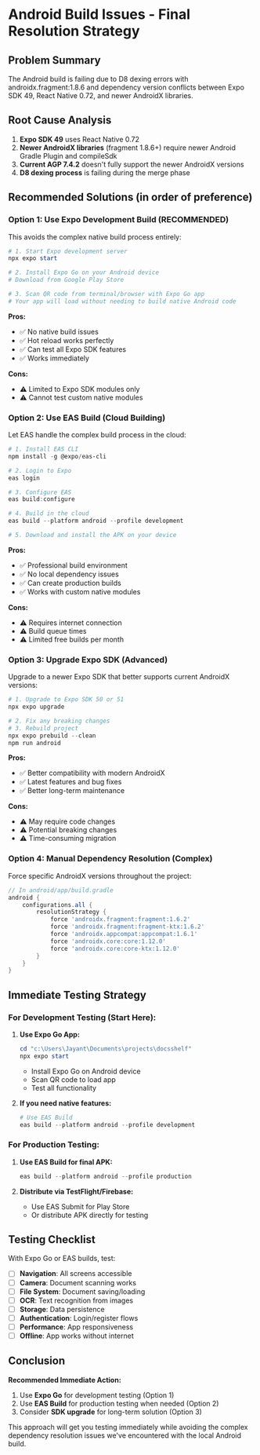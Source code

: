 # Android Build Issues - Final Resolution Strategy

## Problem Summary
The Android build is failing due to D8 dexing errors with androidx.fragment:1.8.6 and dependency version conflicts between Expo SDK 49, React Native 0.72, and newer AndroidX libraries.

## Root Cause Analysis
1. **Expo SDK 49** uses React Native 0.72 
2. **Newer AndroidX libraries** (fragment 1.8.6+) require newer Android Gradle Plugin and compileSdk
3. **Current AGP 7.4.2** doesn't fully support the newer AndroidX versions
4. **D8 dexing process** is failing during the merge phase

## Recommended Solutions (in order of preference)

### Option 1: Use Expo Development Build (RECOMMENDED)
This avoids the complex native build process entirely:

```powershell
# 1. Start Expo development server
npx expo start

# 2. Install Expo Go on your Android device
# Download from Google Play Store

# 3. Scan QR code from terminal/browser with Expo Go app
# Your app will load without needing to build native Android code
```

**Pros:**
- ✅ No native build issues
- ✅ Hot reload works perfectly
- ✅ Can test all Expo SDK features
- ✅ Works immediately

**Cons:**
- ⚠️ Limited to Expo SDK modules only
- ⚠️ Cannot test custom native modules

### Option 2: Use EAS Build (Cloud Building)
Let EAS handle the complex build process in the cloud:

```powershell
# 1. Install EAS CLI
npm install -g @expo/eas-cli

# 2. Login to Expo
eas login

# 3. Configure EAS
eas build:configure

# 4. Build in the cloud
eas build --platform android --profile development

# 5. Download and install the APK on your device
```

**Pros:**
- ✅ Professional build environment
- ✅ No local dependency issues
- ✅ Can create production builds
- ✅ Works with custom native modules

**Cons:**
- ⚠️ Requires internet connection
- ⚠️ Build queue times
- ⚠️ Limited free builds per month

### Option 3: Upgrade Expo SDK (Advanced)
Upgrade to a newer Expo SDK that better supports current AndroidX versions:

```powershell
# 1. Upgrade to Expo SDK 50 or 51
npx expo upgrade

# 2. Fix any breaking changes
# 3. Rebuild project
npx expo prebuild --clean
npm run android
```

**Pros:**
- ✅ Better compatibility with modern AndroidX
- ✅ Latest features and bug fixes
- ✅ Better long-term maintenance

**Cons:**
- ⚠️ May require code changes
- ⚠️ Potential breaking changes
- ⚠️ Time-consuming migration

### Option 4: Manual Dependency Resolution (Complex)
Force specific AndroidX versions throughout the project:

```gradle
// In android/app/build.gradle
android {
    configurations.all {
        resolutionStrategy {
            force 'androidx.fragment:fragment:1.6.2'
            force 'androidx.fragment:fragment-ktx:1.6.2'
            force 'androidx.appcompat:appcompat:1.6.1'
            force 'androidx.core:core:1.12.0'
            force 'androidx.core:core-ktx:1.12.0'
        }
    }
}
```

## Immediate Testing Strategy

### For Development Testing (Start Here):

1. **Use Expo Go App:**
   ```powershell
   cd "c:\Users\Jayant\Documents\projects\docsshelf"
   npx expo start
   ```
   - Install Expo Go on Android device
   - Scan QR code to load app
   - Test all functionality

2. **If you need native features:**
   ```powershell
   # Use EAS Build
   eas build --platform android --profile development
   ```

### For Production Testing:

1. **Use EAS Build for final APK:**
   ```powershell
   eas build --platform android --profile production
   ```

2. **Distribute via TestFlight/Firebase:**
   - Use EAS Submit for Play Store
   - Or distribute APK directly for testing

## Testing Checklist

With Expo Go or EAS builds, test:

- [ ] **Navigation**: All screens accessible
- [ ] **Camera**: Document scanning works
- [ ] **File System**: Document saving/loading
- [ ] **OCR**: Text recognition from images
- [ ] **Storage**: Data persistence
- [ ] **Authentication**: Login/register flows
- [ ] **Performance**: App responsiveness
- [ ] **Offline**: App works without internet

## Conclusion

**Recommended Immediate Action:**
1. Use **Expo Go** for development testing (Option 1)
2. Use **EAS Build** for production testing when needed (Option 2)
3. Consider **SDK upgrade** for long-term solution (Option 3)

This approach will get you testing immediately while avoiding the complex dependency resolution issues we've encountered with the local Android build.
